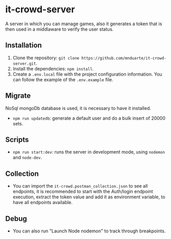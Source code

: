 # it-crowd-server

A server in which you can manage games, also it generates a token that is then used in a middlaware to verify the user status.

## Installation

1. Clone the repository: `git clone https://github.com/mnduarte/it-crowd-server.git`.
2. Install the dependencies: `npm install`.
3. Create a `.env.local` file with the project configuration information. You can follow the example of the `.env.example` file.

## Migrate

NoSql mongoDb database is used, it is necessary to have it installed.

- `npm run updatedb`: generate a default user and do a bulk insert of 20000 sets.

## Scripts

- `npm run start:dev`: runs the server in development mode, using `nodemon` and `node-dev`.

## Collection

- You can import the `it-crowd.postman_collection.json` to see all endpoints, it is recommended to start with the Auth/login endpoint execution, extract the token value and add it as environment variable, to have all endpoints available.

## Debug

- You can also run "Launch Node nodemon" to track through breakpoints.

